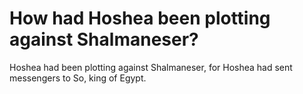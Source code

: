 # How had Hoshea been plotting against Shalmaneser?

Hoshea had been plotting against Shalmaneser, for Hoshea had sent messengers to So, king of Egypt.
